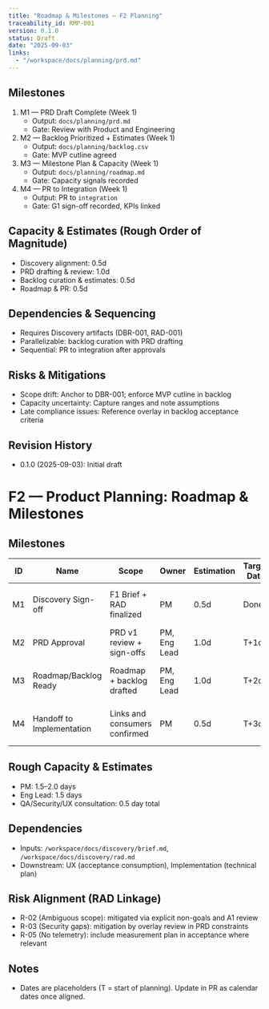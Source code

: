 ```yaml
---
title: "Roadmap & Milestones — F2 Planning"
traceability_id: RMP-001
version: 0.1.0
status: Draft
date: "2025-09-03"
links:
  - "/workspace/docs/planning/prd.md"
---
```


## Milestones
1. M1 — PRD Draft Complete (Week 1)
   - Output: `docs/planning/prd.md`
   - Gate: Review with Product and Engineering
2. M2 — Backlog Prioritized + Estimates (Week 1)
   - Output: `docs/planning/backlog.csv`
   - Gate: MVP cutline agreed
3. M3 — Milestone Plan & Capacity (Week 1)
   - Output: `docs/planning/roadmap.md`
   - Gate: Capacity signals recorded
4. M4 — PR to Integration (Week 1)
   - Output: PR to `integration`
   - Gate: G1 sign-off recorded, KPIs linked

## Capacity & Estimates (Rough Order of Magnitude)
- Discovery alignment: 0.5d
- PRD drafting & review: 1.0d
- Backlog curation & estimates: 0.5d
- Roadmap & PR: 0.5d

## Dependencies & Sequencing
- Requires Discovery artifacts (DBR-001, RAD-001)
- Parallelizable: backlog curation with PRD drafting
- Sequential: PR to integration after approvals

## Risks & Mitigations
- Scope drift: Anchor to DBR-001; enforce MVP cutline in backlog
- Capacity uncertainty: Capture ranges and note assumptions
- Late compliance issues: Reference overlay in backlog acceptance criteria

## Revision History
- 0.1.0 (2025-09-03): Initial draft

# F2 — Product Planning: Roadmap & Milestones

## Milestones
| ID | Name | Scope | Owner | Estimation | Target Date | Dependencies | Exit Criteria |
|----|------|-------|-------|------------|-------------|--------------|---------------|
| M1 | Discovery Sign-off | F1 Brief + RAD finalized | PM | 0.5d | Done | — | Brief approved; RAD prioritized |
| M2 | PRD Approval | PRD v1 review + sign-offs | PM, Eng Lead | 1.0d | T+1d | M1 | PRD approved (A1) |
| M3 | Roadmap/Backlog Ready | Roadmap + backlog drafted | PM, Eng Lead | 1.0d | T+2d | M2 | Roadmap + backlog reviewed (A2, A3) |
| M4 | Handoff to Implementation | Links and consumers confirmed | PM | 0.5d | T+3d | M3 | Handoff doc updated; consumers acknowledged |

## Rough Capacity & Estimates
- PM: 1.5–2.0 days
- Eng Lead: 1.5 days
- QA/Security/UX consultation: 0.5 day total

## Dependencies
- Inputs: `/workspace/docs/discovery/brief.md`, `/workspace/docs/discovery/rad.md`
- Downstream: UX (acceptance consumption), Implementation (technical plan)

## Risk Alignment (RAD Linkage)
- R-02 (Ambiguous scope): mitigated via explicit non-goals and A1 review
- R-03 (Security gaps): mitigation by overlay review in PRD constraints
- R-05 (No telemetry): include measurement plan in acceptance where relevant

## Notes
- Dates are placeholders (T = start of planning). Update in PR as calendar dates once aligned.